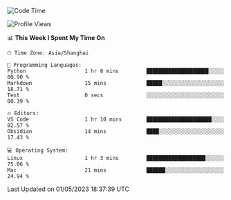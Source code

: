 <!--START_SECTION:waka-->
![Code Time](http://img.shields.io/badge/Code%20Time-102%20hrs%2024%20mins-blue)

![Profile Views](http://img.shields.io/badge/Profile%20Views-9-blue)

📊 **This Week I Spent My Time On** 

```text
🕑︎ Time Zone: Asia/Shanghai

💬 Programming Languages: 
Python                   1 hr 8 mins         ████████████████████░░░░░   80.90 % 
Markdown                 15 mins             █████░░░░░░░░░░░░░░░░░░░░   18.71 % 
Text                     0 secs              ░░░░░░░░░░░░░░░░░░░░░░░░░   00.39 % 

🔥 Editors: 
VS Code                  1 hr 10 mins        █████████████████████░░░░   82.57 % 
Obsidian                 14 mins             ████░░░░░░░░░░░░░░░░░░░░░   17.43 % 

💻 Operating System: 
Linux                    1 hr 3 mins         ███████████████████░░░░░░   75.06 % 
Mac                      21 mins             ██████░░░░░░░░░░░░░░░░░░░   24.94 % 
```


 Last Updated on 01/05/2023 18:37:39 UTC
<!--END_SECTION:waka-->